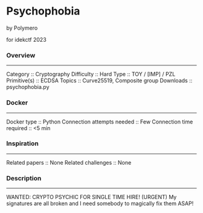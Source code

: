 # Psychophobia

by Polymero

for idekctf 2023


### Overview
---
Category		:: Cryptography
Difficulty		:: Hard
Type			:: TOY / [IMP] / PZL
Primitive(s)	:: ECDSA
Topics			:: Curve25519, Composite group
Downloads		:: psychophobia.py


### Docker
---
Docker type					:: Python
Connection attempts needed	:: Few
Connection time required	:: <5 min


### Inspiration
---
Related papers		:: None
Related challenges	:: None


### Description
---
WANTED: CRYPTO PSYCHIC FOR SINGLE TIME HIRE! (URGENT)
My signatures are all broken and I need somebody to magically fix them ASAP!
<!-- insert netcat address -->
<!-- insert file downloads -->